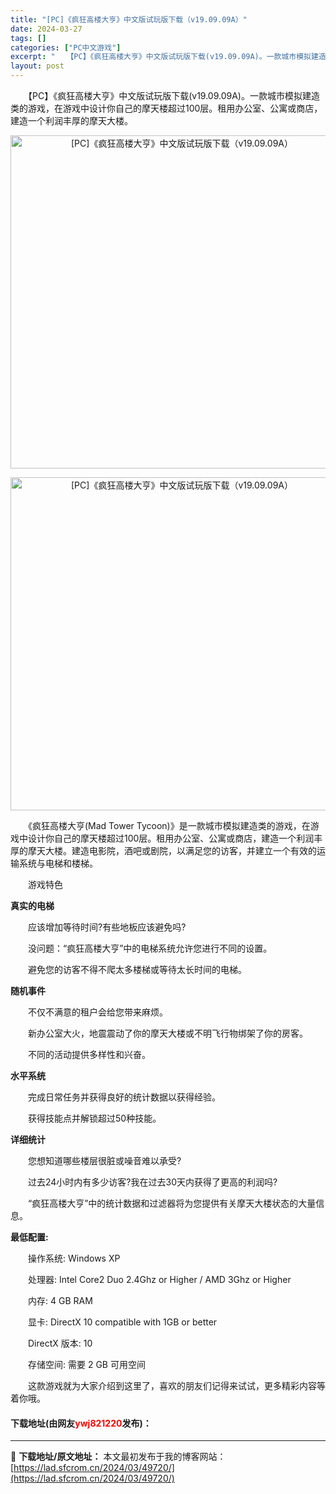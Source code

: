 ```yaml
---
title: "[PC]《疯狂高楼大亨》中文版试玩版下载（v19.09.09A）"
date: 2024-03-27
tags: []
categories: ["PC中文游戏"]
excerpt: "　　【PC】《疯狂高楼大亨》中文版试玩版下载(v19.09.09A)。一款城市模拟建造类的游戏，在游戏中设计你自己的摩天楼超过100层。租用办公室、公寓或商店，建造一个利润丰厚的摩天大楼。 　　《疯狂高楼大亨(Mad Tower Tycoon)》是一款城市模拟建造类的游戏，在游戏中设计你自己的摩天楼&hellip;"
layout: post
---
```


 <p>　　【PC】《疯狂高楼大亨》中文版试玩版下载(v19.09.09A)。一款城市模拟建造类的游戏，在游戏中设计你自己的摩天楼超过100层。租用办公室、公寓或商店，建造一个利润丰厚的摩天大楼。</p> <p align="center"><img align="" border="0" src="https://lad.sfcrom.cn/wp-content/uploads/2024/03/20240327_66036cf4566e0.webp" width="533" alt="[PC]《疯狂高楼大亨》中文版试玩版下载（v19.09.09A）" /></p> <p align="center"><img align="" border="0" src="https://lad.sfcrom.cn/wp-content/uploads/2024/03/20240327_66036cf4c65a4.webp" width="533" alt="[PC]《疯狂高楼大亨》中文版试玩版下载（v19.09.09A）" /></p> <p>　　《疯狂高楼大亨(Mad Tower Tycoon)》是一款城市模拟建造类的游戏，在游戏中设计你自己的摩天楼超过100层。租用办公室、公寓或商店，建造一个利润丰厚的摩天大楼。建造电影院，酒吧或剧院，以满足您的访客，并建立一个有效的运输系统与电梯和楼梯。</p> <p>　　游戏特色</p> <p><strong>真实的电梯</strong></p> <p>　　应该增加等待时间?有些地板应该避免吗?</p> <p>　　没问题：&ldquo;疯狂高楼大亨&rdquo;中的电梯系统允许您进行不同的设置。</p> <p>　　避免您的访客不得不爬太多楼梯或等待太长时间的电梯。</p> <p><strong>随机事件</strong></p> <p>　　不仅不满意的租户会给您带来麻烦。</p> <p>　　新办公室大火，地震震动了你的摩天大楼或不明飞行物绑架了你的房客。</p> <p>　　不同的活动提供多样性和兴奋。</p> <p><strong>水平系统</strong></p> <p>　　完成日常任务并获得良好的统计数据以获得经验。</p> <p>　　获得技能点并解锁超过50种技能。</p> <p><strong>详细统计</strong></p> <p>　　您想知道哪些楼层很脏或噪音难以承受?</p> <p>　　过去24小时内有多少访客?我在过去30天内获得了更高的利润吗?</p> <p>　　&ldquo;疯狂高楼大亨&rdquo;中的统计数据和过滤器将为您提供有关摩天大楼状态的大量信息。</p> <p><strong>最低配置:</strong></p> <p>　　操作系统: Windows XP</p> <p>　　处理器: Intel Core2 Duo 2.4Ghz or Higher / AMD 3Ghz or Higher</p> <p>　　内存: 4 GB RAM</p> <p>　　显卡: DirectX 10 compatible with 1GB or better</p> <p>　　DirectX 版本: 10</p> <p>　　存储空间: 需要 2 GB 可用空间</p> <p>　　这款游戏就为大家介绍到这里了，喜欢的朋友们记得来试试，更多精彩内容等着你哦。</p> <p><h4>下载地址(由网友<font color="red">ywj821220</font>发布)：</h4></p> 

---
📖 **下载地址/原文地址：** 本文最初发布于我的博客网站：[https://lad.sfcrom.cn/2024/03/49720/](https://lad.sfcrom.cn/2024/03/49720/)
